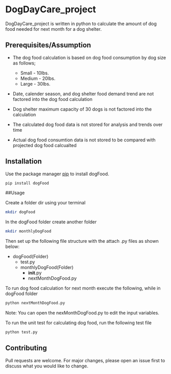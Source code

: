 # DogDayCare_project
DogDayCare_project is written in python to calculate the amount of dog food needed for next month for a dog shelter.

## Prerequisites/Assumption
- The dog food calculation is based on dog food consumption by dog size as follows;
    - Small - 10lbs.
    - Medium - 20lbs.
    - Large - 30lbs.

 - Date, calender season, and dog shelter food demand trend are not factored into the dog food calculation
 - Dog shelter maximum capacity of 30 dogs is not factored into the calculation
 - The calculated dog food data is not stored for analysis and trends over time
 - Actual dog food consumtion data is not stored to be compared with projected dog food calcualted

## Installation
Use the package manager [pip](https://pip.pypa.io/en/stable/) to install dogFood.

```bash
pip install dogFood
```
##Usage

Create a folder dir using your terminal
```bash
mkdir dogFood
```
In the dogFood folder create another folder 
```bash
mkdir monthlyDogFood
```
Then set up the following file structure with the attach .py files as shown below:
- dogFood(Folder)
  - test.py
  - monthlyDogFood(Folder)
    - __init__.py
    - nextMonthDogFood.py
    
To run dog food calculation for next month execute the following, while in dogFood folder
```python
python nextMonthDogFood.py
```
Note: You can open the nexMonthDogFood.py to edit the input variables.

To run the unit test for calculating dog food, run the following test file
```python
python test.py
```

## Contributing
Pull requests are welcome. For major changes, please open an issue first to discuss what you would like to change.
